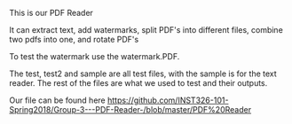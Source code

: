 This is our PDF Reader

It can extract text, add watermarks, split PDF's into different files, combine two pdfs into one, and rotate PDF's 

To test the watermark use the watermark.PDF.

The test, test2 and sample are all test files, with the sample is for the text reader.  The rest of the files are what we used to test and their outputs.

Our file can be found here https://github.com/INST326-101-Spring2018/Group-3---PDF-Reader-/blob/master/PDF%20Reader
